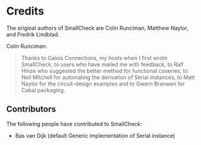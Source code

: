Credits
=======

The original authors of SmallCheck are Colin Runciman, Matthew Naylor, and
Fredrik Lindblad.

Colin Runciman:

> Thanks to Galois Connections, my hosts when I first wrote SmallCheck,
> to users who have mailed me with feedback, to Ralf Hinze who suggested
> the better method for functional coseries, to Neil Mitchell for
> automating the derivation of Serial instances, to Matt Naylor for
> the circuit-design examples and to Gwern Branwen for Cabal packaging.

Contributors
------------

The following people have contributed to SmallCheck:

* Bas van Dijk (default Generic implementation of Serial instance)
